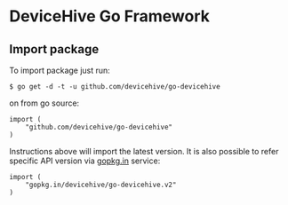 # DeviceHive Go Framework

## Import package

To import package just run:

```
$ go get -d -t -u github.com/devicehive/go-devicehive
```

on from go source:

```{.go}
import (
	"github.com/devicehive/go-devicehive"
)
```

Instructions above will import the latest version.
It is also possible to refer specific API version
via [gopkg.in](http://labix.org/gopkg.in) service:

```{.go}
import (
	"gopkg.in/devicehive/go-devicehive.v2"
)
```
